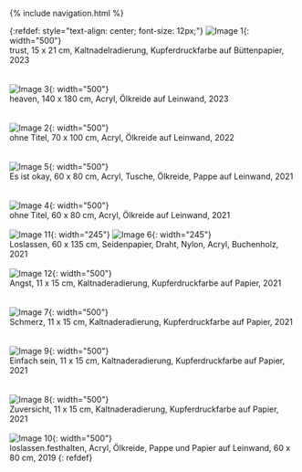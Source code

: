 {% include navigation.html %}

{:refdef: style="text-align: center; font-size: 12px;"}
![Image 1](/images/etching_main_page.jpg){: width="500"}  
trust, 15 x 21 cm, Kaltnadelradierung, Kupferdruckfarbe auf Büttenpapier, 2023  
<br/><br/>
![Image 3](/images/image_3.jpg){: width="500"}  
heaven, 140 x 180 cm, Acryl, Ölkreide auf Leinwand, 2023  
<br/><br/>
![Image 2](/images/image_2.jpg){: width="500"}  
ohne Titel, 70 x 100 cm, Acryl, Ölkreide auf Leinwand, 2022  
<br/><br/>
![Image 5](/images/image_5.jpg){: width="500"}   
Es ist okay, 60 x 80 cm, Acryl, Tusche, Ölkreide, Pappe auf Leinwand, 2021  
<br/><br/>
![Image 4](/images/image_4.jpg){: width="500"}  
ohne Titel, 60 x 80 cm, Acryl, Ölkreide auf Leinwand, 2021
<br/><br/>
![Image 11](/images/image_11.jpg){: width="245"}
![Image 6](/images/image_6.jpg){: width="245"}  
Loslassen, 60 x 135 cm, Seidenpapier, Draht, Nylon, Acryl, Buchenholz, 2021
<br/><br/>
![Image 12](/images/image_12.jpg){: width="500"}  
Angst, 11 x 15 cm, Kaltnaderadierung, Kupferdruckfarbe auf Papier, 2021   
<br/><br/>
![Image 7](/images/image_7.jpg){: width="500"}  
Schmerz, 11 x 15 cm, Kaltnaderadierung, Kupferdruckfarbe auf Papier, 2021  
<br/><br/>
![Image 9](/images/image_9.jpg){: width="500"}  
Einfach sein, 11 x 15 cm, Kaltnaderadierung, Kupferdruckfarbe auf Papier, 2021  
<br/><br/>
![Image 8](/images/image_8.jpg){: width="500"}  
Zuversicht, 11 x 15 cm, Kaltnaderadierung, Kupferdruckfarbe auf Papier, 2021 
<br/><br/>
![Image 10](/images/image_10.jpg){: width="500"}  
loslassen.festhalten, Acryl, Ölkreide, Pappe und Papier auf Leinwand, 60 x 80 cm, 2019
{: refdef}
